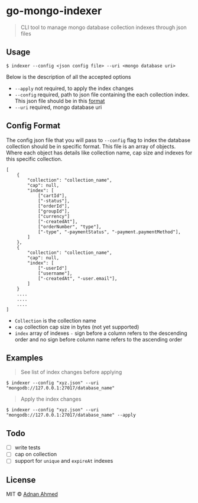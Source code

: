 # go-mongo-indexer
> CLI tool to manage mongo database collection indexes through json files

## Usage
```shell
$ indexer --config <json config file> --uri <mongo database uri>
```
Below is the description of all the accepted options
- `--apply` not required, to apply the index changes
- `--config` required, path to json file containing the each collection index. This json file should be in this [format](https://gist.github.com/Idnan/71e0478985a3aefa88f6502f83b28056#file-go-mongo-indexer-format-json)
- `--uri` required, mongo database uri

## Config Format
The config json file that you will pass to `--config` flag to index the database collection should be in specific format. This file is an array of objects. Where each object has details like collection name, cap size and indexes for this specific collection.
```
[
    {
        "collection": "collection_name",
        "cap": null,
        "index": [
            ["cartId"],
            ["-status"],
            ["orderId"],
            ["groupId"],
            ["currency"]
            ["-createdAt"],
            ["orderNumber", "type"],
            ["-type", "-paymentStatus", "-payment.paymentMethod"],
        ]
    },
    {
        "collection": "collection_name",
        "cap": null,
        "index": [
            ["-userId"]
            ["username"],
            ["-createdAt", "-user.email"],
        ]
    }
    ....
    ....
    ....
]
```

- `Collection` is the collection name
- `cap` collection cap size in bytes (not yet supported)
- `index` array of indexes `-` sign before a column refers to the descending order and no sign before column name refers to the ascending order  

## Examples

> See list of index changes before applying
```shell
$ indexer --config "xyz.json" --uri "mongodb://127.0.0.1:27017/database_name"

```

> Apply the index changes
```shell
$ indexer --config "xyz.json" --uri "mongodb://127.0.0.1:27017/database_name" --apply
``` 

## Todo
* [ ] write tests
* [ ] cap on collection
* [ ] support for `unique` and `expireAt` indexes

## License
MIT © [Adnan Ahmed](https://github.com/idnan)